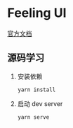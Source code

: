 # Feeling UI

[官方文档](https://frankfang.github.io/frank-test-1/)

## 源码学习

1. 安装依赖

   ```
   yarn install
   ```

2. 启动 dev server
   ```
   yarn serve
   ```
